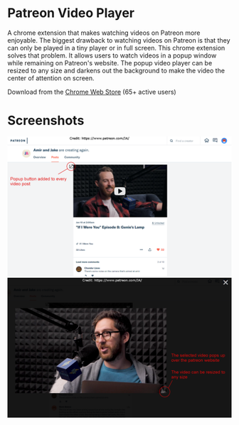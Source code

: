 # Patreon Video Player
A chrome extension that makes watching videos on Patreon more enjoyable. The biggest drawback to watching videos on Patreon is that they can only be played in a tiny player or in full screen. This chrome extension solves that problem. It allows users to watch videos in a popup window while remaining on Patreon's website. The popup video player can be resized to any size and darkens out the background to make the video the center of attention on screen.

Download from the [Chrome Web Store](https://chrome.google.com/webstore/detail/patreon-popup-video-playe/lbafhedneaakdimdfknncbkhlojgjmmh) (65+ active users)

# Screenshots
![alt text](https://raw.githubusercontent.com/palu3492/Patreon-Video-Player/master/screenshots/screenshot5.png)
![alt text](https://raw.githubusercontent.com/palu3492/Patreon-Video-Player/master/screenshots/screenshot6.png)
